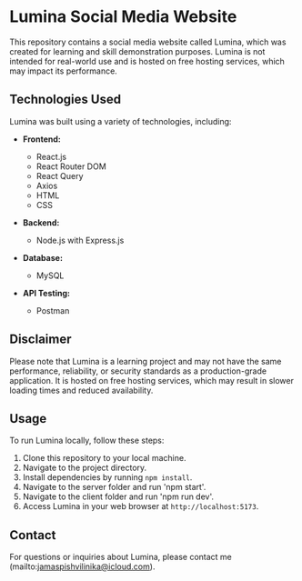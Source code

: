 # Lumina Social Media Website

This repository contains a social media website called Lumina, which was created for learning and skill demonstration purposes. Lumina is not intended for real-world use and is hosted on free hosting services, which may impact its performance.

## Technologies Used

Lumina was built using a variety of technologies, including:

- **Frontend:**
  - React.js
  - React Router DOM
  - React Query
  - Axios
  - HTML
  - CSS

- **Backend:**
  - Node.js with Express.js

- **Database:**
  - MySQL

- **API Testing:**
  - Postman

## Disclaimer

Please note that Lumina is a learning project and may not have the same performance, reliability, or security standards as a production-grade application. It is hosted on free hosting services, which may result in slower loading times and reduced availability.

## Usage

To run Lumina locally, follow these steps:

1. Clone this repository to your local machine.
2. Navigate to the project directory.
3. Install dependencies by running `npm install`.
4. Navigate to the server folder and run 'npm start'.
5. Navigate to the client folder and run 'npm run dev'.
7. Access Lumina in your web browser at `http://localhost:5173`.


## Contact

For questions or inquiries about Lumina, please contact me (mailto:jamaspishvilinika@icloud.com).
